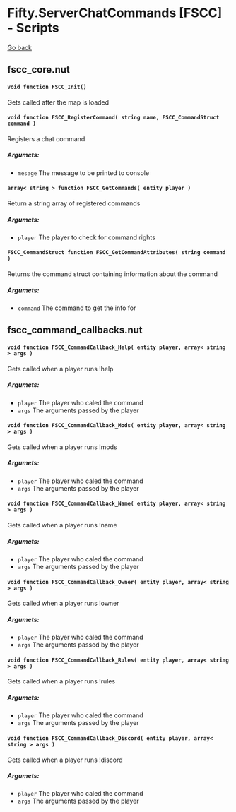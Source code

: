 # Fifty.ServerChatCommands [FSCC] - Scripts
[Go back](./docs_index.md)


## fscc_core.nut

#### `void function FSCC_Init()`

Gets called after the map is loaded

#### `void function FSCC_RegisterCommand( string name, FSCC_CommandStruct command )`

Registers a chat command
##### Argumets:
- `mesage` The message to be printed to console

#### `array< string > function FSCC_GetCommands( entity player )`

Return a string array of registered commands
##### Argumets:
- `player` The player to check for command rights

#### `FSCC_CommandStruct function FSCC_GetCommandAttributes( string command )`

Returns the command struct containing information about the command
##### Argumets:
- `command` The command to get the info for


## fscc_command_callbacks.nut

#### `void function FSCC_CommandCallback_Help( entity player, array< string > args )`

Gets called when a player runs !help
##### Argumets:
- `player` The player who caled the command
- `args` The arguments passed by the player

#### `void function FSCC_CommandCallback_Mods( entity player, array< string > args )`

Gets called when a player runs !mods
##### Argumets:
- `player` The player who caled the command
- `args` The arguments passed by the player

#### `void function FSCC_CommandCallback_Name( entity player, array< string > args )`

Gets called when a player runs !name
##### Argumets:
- `player` The player who caled the command
- `args` The arguments passed by the player

#### `void function FSCC_CommandCallback_Owner( entity player, array< string > args )`

Gets called when a player runs !owner
##### Argumets:
- `player` The player who caled the command
- `args` The arguments passed by the player

#### `void function FSCC_CommandCallback_Rules( entity player, array< string > args )`

Gets called when a player runs !rules
##### Argumets:
- `player` The player who caled the command
- `args` The arguments passed by the player

#### `void function FSCC_CommandCallback_Discord( entity player, array< string > args )`

Gets called when a player runs !discord
##### Argumets:
- `player` The player who caled the command
- `args` The arguments passed by the player

